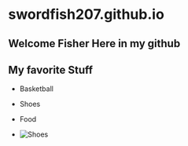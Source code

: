 # swordfish207.github.io
## Welcome Fisher Here in my github
## My favorite Stuff
- Basketball
- Shoes
- Food

- ![Shoes](https://ns.imgix.net/product/1593411325330_AirJordan1MidSEAmarillo0.jpeg?fit=fill&bg=FFFFFF&trim=color&auto=format,compress&q=90)
